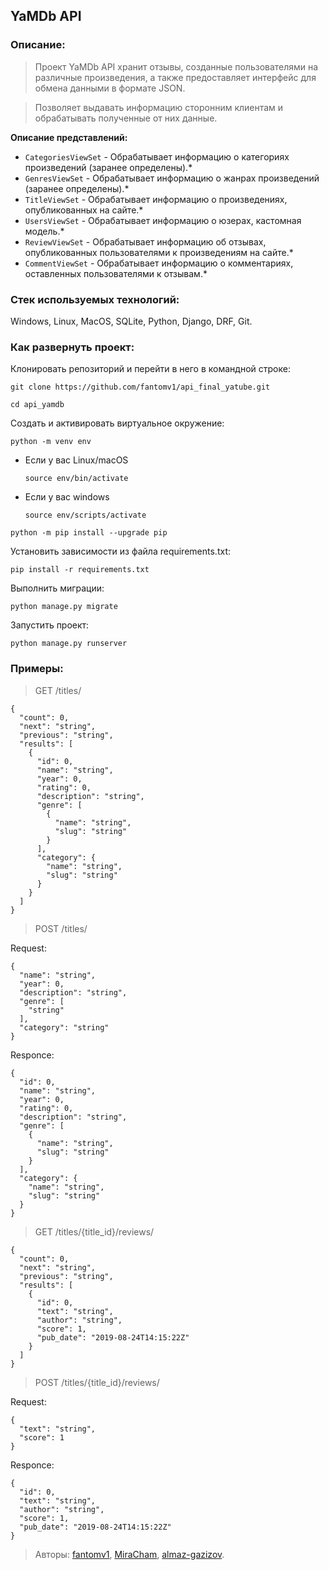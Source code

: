 ## YaMDb API

### Описание:

>Проект YaMDb API хранит отзывы, созданные пользователями на различные произведения, а также предоставляет интерфейс для обмена данными в формате JSON.

>Позволяет выдавать информацию сторонним клиентам и обрабатывать полученные от них данные.

**Описание представлений:**

* `CategoriesViewSet` - Обрабатывает информацию о категориях произведений (заранее определены).*
* `GenresViewSet` - Обрабатывает информацию о жанрах произведений (заранее определены).*
* `TitleViewSet` - Обрабатывает информацию о произведениях, опубликованных на сайте.*
* `UsersViewSet` - Обрабатывает информацию о юзерах, кастомная модель.*
* `ReviewViewSet` - Обрабатывает информацию об отзывах, опубликованных пользователями к произведениям на сайте.*
* `CommentViewSet` - Обрабатывает информацию о комментариях, оставленных пользователями к отзывам.*

### Стек используемых технологий:

Windows, Linux, MacOS, SQLite, Python, Django, DRF, Git.

### Как развернуть проект:

Клонировать репозиторий и перейти в него в командной строке:

```
git clone https://github.com/fantomv1/api_final_yatube.git
```

```
cd api_yamdb
```

Cоздать и активировать виртуальное окружение:

```
python -m venv env
```

* Если у вас Linux/macOS

    ```
    source env/bin/activate
    ```

* Если у вас windows

    ```
    source env/scripts/activate
    ```

```
python -m pip install --upgrade pip
```

Установить зависимости из файла requirements.txt:

```
pip install -r requirements.txt
```

Выполнить миграции:

```
python manage.py migrate
```

Запустить проект:

```
python manage.py runserver
```

### Примеры:

>GET /titles/

```
{
  "count": 0,
  "next": "string",
  "previous": "string",
  "results": [
    {
      "id": 0,
      "name": "string",
      "year": 0,
      "rating": 0,
      "description": "string",
      "genre": [
        {
          "name": "string",
          "slug": "string"
        }
      ],
      "category": {
        "name": "string",
        "slug": "string"
      }
    }
  ]
}
```

>POST /titles/

Request:

```
{
  "name": "string",
  "year": 0,
  "description": "string",
  "genre": [
    "string"
  ],
  "category": "string"
}
```

Responce:

```
{
  "id": 0,
  "name": "string",
  "year": 0,
  "rating": 0,
  "description": "string",
  "genre": [
    {
      "name": "string",
      "slug": "string"
    }
  ],
  "category": {
    "name": "string",
    "slug": "string"
  }
}
```

>GET /titles/{title_id}/reviews/

```
{
  "count": 0,
  "next": "string",
  "previous": "string",
  "results": [
    {
      "id": 0,
      "text": "string",
      "author": "string",
      "score": 1,
      "pub_date": "2019-08-24T14:15:22Z"
    }
  ]
}
```

>POST /titles/{title_id}/reviews/

Request:

```
{
  "text": "string",
  "score": 1
}
```

Responce:

```
{
  "id": 0,
  "text": "string",
  "author": "string",
  "score": 1,
  "pub_date": "2019-08-24T14:15:22Z"
}
```

>Авторы: [fantomv1](https://github.com/fantomv1), [MiraCham](https://github.com/MiraCham), [almaz-gazizov](https://github.com/almaz-gazizov).
